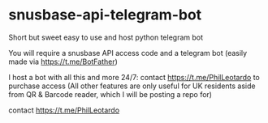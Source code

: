 # snusbase-api-telegram-bot
Short but sweet easy to use and host python telegram bot

You will require a snusbase API access code and a telegram bot (easily made via https://t.me/BotFather)

I host a bot with all this and more 24/7: contact https://t.me/PhilLeotardo to purchase access (All other features are only useful for UK residents aside from QR & Barcode reader, which I will be posting a repo for)

contact https://t.me/PhilLeotardo
